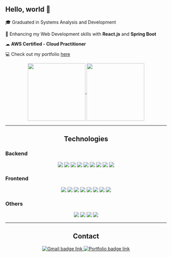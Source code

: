 ## Hello, world 👋
🎓 Graduated in Systems Analysis and Development

🚀 Enhancing my Web Development skills with **React.js** and **Spring Boot** 

☁ **AWS Certified - Cloud Practitioner**

💻 Check out my portfolio <a href="https://ana-carmoni-portfolio.vercel.app/" target="_blank">here</a>

<div align="center">
  <a href="https://github.com/ABeatrizSC">
    <img height=180 align="center" src="https://github-readme-stats.vercel.app/api?username=ABeatrizSC&theme=transparent&rank_icon=github&title_color=6d1997&show_icons=true&border_color=525252&custom_title=Stats" />
  </a>
  <a href="https://github.com/ABeatrizSC">
    <img height=180 align="center" src="https://github-readme-stats.vercel.app/api/top-langs/?username=ABeatrizSC&layout=compact&theme=transparent&title_color=6d1997&border_color=525252" />
  </a>
</div>

---

<h2 align="center">Technologies</h2>

### Backend  
<div align="center">
  <img src="https://img.shields.io/badge/java-%23ED8B00.svg?style=for-the-badge&logo=openjdk&logoColor=white" />  
  <img src="https://img.shields.io/badge/Spring_Boot-6DB33F?style=for-the-badge&logo=spring-boot&logoColor=white" />  
  <img src="https://img.shields.io/badge/Junit5-25A162?style=for-the-badge&logo=junit5&logoColor=white" />  
  <img src="https://img.shields.io/badge/JWT-000000?style=for-the-badge&logo=JSON%20web%20tokens&logoColor=white" />  
  <img src="https://img.shields.io/badge/rabbitmq-%23FF6600.svg?&style=for-the-badge&logo=rabbitmq&logoColor=white" />  
  <img src="https://img.shields.io/badge/MySQL-005C84?style=for-the-badge&logo=mysql&logoColor=white" />  
  <img src="https://img.shields.io/badge/MongoDB-4EA94B?style=for-the-badge&logo=mongodb&logoColor=white" />  
  <img src="https://img.shields.io/badge/PostgreSQL-316192?style=for-the-badge&logo=postgresql&logoColor=white" />  
  <img src="https://img.shields.io/badge/Postman-FF6C37?style=for-the-badge&logo=Postman&logoColor=white" />  
</div>

### Frontend  
<div align="center">
  <img src="https://img.shields.io/badge/TypeScript-007ACC?style=for-the-badge&logo=typescript&logoColor=white" />  
  <img src="https://img.shields.io/badge/JavaScript-323330?style=for-the-badge&logo=javascript&logoColor=F7DF1" />  
  <img src="https://img.shields.io/badge/React-20232A?style=for-the-badge&logo=react&logoColor=61DAFB" />  
  <img src="https://img.shields.io/badge/next%20js-000000?style=for-the-badge&logo=nextdotjs&logoColor=white" />  
  <img src="https://img.shields.io/badge/HTML5-E34F26?style=for-the-badge&logo=html5&logoColor=white" />  
  <img src="https://img.shields.io/badge/CSS3-1572B6?style=for-the-badge&logo=css3&logoColor=white" />  
  <img src="https://img.shields.io/badge/Tailwind_CSS-38B2AC?style=for-the-badge&logo=tailwind-css&logoColor=white" />  
  <img src="https://img.shields.io/badge/Material%20UI-007FFF?style=for-the-badge&logo=mui&logoColor=white" />  
</div>

### Others  
<div align="center">
  <img src="https://img.shields.io/badge/Docker-2CA5E0?style=for-the-badge&logo=docker&logoColor=white" />  
  <img src="https://img.shields.io/badge/GIT-E44C30?style=for-the-badge&logo=git&logoColor=white" />  
  <img src="https://img.shields.io/badge/VSCode-0078D4?style=for-the-badge&logo=visual%20studio%20code&logoColor=white" />  
  <img src="https://img.shields.io/badge/IntelliJ_IDEA-000000.svg?style=for-the-badge&logo=intellij-idea&logoColor=white" />  
</div>

---

<h2 align="center">Contact</h2>

<div align="center">
  <a href = "mailto:anabscarmoni@gmail.com">
    <img src="https://img.shields.io/badge/Gmail-D14836?style=for-the-badge&logo=gmail&logoColor=white" alt="Gmail badge link" target="_blank">
  </a>

  <a href = "https://ana-carmoni-portfolio.vercel.app/">
    <img src="https://img.shields.io/badge/Portfolio-6B03F4?style=for-the-badge&logo=portfolio&logoColor=white" alt="Portfolio badge link" target="_blank">
  </a>
</div>
